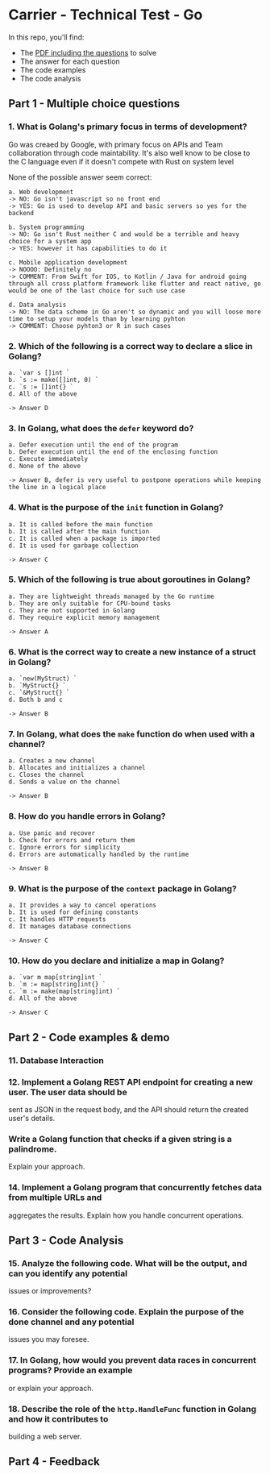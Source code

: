 # Carrier - Technical Test - Go

In this repo, you'll find:
- The [PDF including the questions](https://github.com/thdelmas/carrier-technical-test/blob/main/20232012_Technical%20Assessment%20Test%20-%20Golang.pdf) to solve
- The answer for each question
- The code examples
- The code analysis

## Part 1 - Multiple choice questions
### 1. What is Golang's primary focus in terms of development?
Go was creaed by Google, with primary focus on APIs and Team collaboration through code maintability. It's also well know to be close to the C language even if it doesn't compete with Rust on system level

None of the possible answer seem correct:

```
a. Web development
-> NO: Go isn't javascript so no front end
-> YES: Go is used to develop API and basic servers so yes for the backend

b. System programming
-> NO: Go isn't Rust neither C and would be a terrible and heavy choice for a system app
-> YES: however it has capabilities to do it

c. Mobile application development
-> NOOOO: Definitely no 
-> COMMENT: From Swift for IOS, to Kotlin / Java for android going through all cross platform framework like flutter and react native, go would be one of the last choice for such use case

d. Data analysis
-> NO: The data scheme in Go aren't so dynamic and you will loose more time to setup your models than by learning pyhton
-> COMMENT: Choose pyhton3 or R in such cases
```
### 2. Which of the following is a correct way to declare a slice in Golang?
```
a. `var s []int `
b. `s := make([]int, 0) `
c. `s := []int{} `
d. All of the above

-> Answer D
```

### 3. In Golang, what does the `defer` keyword do?
```
a. Defer execution until the end of the program
b. Defer execution until the end of the enclosing function
c. Execute immediately
d. None of the above

-> Answer B, defer is very useful to postpone operations while keeping the line in a logical place
```

### 4. What is the purpose of the `init` function in Golang?
```
a. It is called before the main function
b. It is called after the main function
c. It is called when a package is imported
d. It is used for garbage collection

-> Answer C
```

### 5. Which of the following is true about goroutines in Golang?
```
a. They are lightweight threads managed by the Go runtime
b. They are only suitable for CPU-bound tasks
c. They are not supported in Golang
d. They require explicit memory management

-> Answer A
```

### 6. What is the correct way to create a new instance of a struct in Golang?
```
a. `new(MyStruct) `
b. `MyStruct{} `
c. `&MyStruct{} `
d. Both b and c

-> Answer B
```

### 7. In Golang, what does the `make` function do when used with a channel?
```
a. Creates a new channel
b. Allocates and initializes a channel
c. Closes the channel
d. Sends a value on the channel

-> Answer B
```

### 8. How do you handle errors in Golang?
```
a. Use panic and recover
b. Check for errors and return them
c. Ignore errors for simplicity
d. Errors are automatically handled by the runtime

-> Answer B
```

### 9. What is the purpose of the `context` package in Golang?
```
a. It provides a way to cancel operations
b. It is used for defining constants
c. It handles HTTP requests
d. It manages database connections

-> Answer C
```

### 10. How do you declare and initialize a map in Golang?
```
a. `var m map[string]int `
b. `m := map[string]int{} `
c. `m := make(map[string]int) `
d. All of the above

-> Answer C
```

## Part 2 - Code examples & demo
### 11. Database Interaction
### 12. Implement a Golang REST API endpoint for creating a new user. The user data should be
sent as JSON in the request body, and the API should return the created user's details.
### Write a Golang function that checks if a given string is a palindrome.
Explain your approach.
### 14. Implement a Golang program that concurrently fetches data from multiple URLs and
aggregates the results. Explain how you handle concurrent operations.
## Part 3 - Code Analysis
### 15. Analyze the following code. What will be the output, and can you identify any potential
issues or improvements?
### 16. Consider the following code. Explain the purpose of the done channel and any potential
issues you may foresee.
### 17. In Golang, how would you prevent data races in concurrent programs? Provide an example
or explain your approach.
### 18. Describe the role of the `http.HandleFunc` function in Golang and how it contributes to
building a web server.
## Part 4 - Feedback
